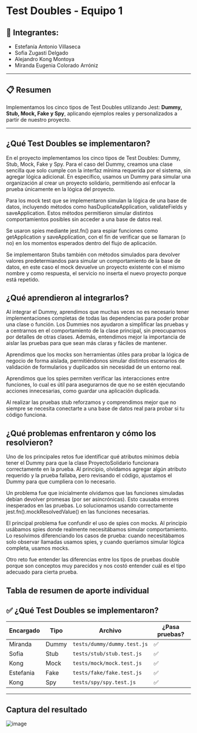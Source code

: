# Test Doubles - Equipo 1

## 🧠 Integrantes:
- Estefanía Antonio Villaseca  
- Sofia Zugasti Delgado
- Alejandro Kong Montoya
- Miranda Eugenia Colorado Arróniz


---

## 📋 Resumen

Implementamos los cinco tipos de Test Doubles utilizando Jest: **Dummy, Stub, Mock, Fake y Spy**, aplicando ejemplos reales y personalizados a partir de nuestro proyecto.


---

## ¿Qué Test Doubles se implementaron?
En el proyecto implementamos los cinco tipos de Test Doubles: Dummy, Stub, Mock, Fake y Spy. Para el caso del Dummy, creamos una clase sencilla que solo cumple con la interfaz mínima requerida por el sistema, sin agregar lógica adicional. En específico, usamos un Dummy para simular una organización al crear un proyecto solidario, permitiendo así enfocar la prueba únicamente en la lógica del proyecto.

Para los mock test que se implementaron simulan la lógica de una base de datos, incluyendo métodos como hasDuplicateApplication, validateFields y saveApplication. Estos métodos permitieron simular distintos comportamientos posibles sin acceder a una base de datos real.

Se usaron spies mediante jest.fn() para espiar funciones como getApplication y saveApplication, con el fin de verificar que se llamaran (o no) en los momentos esperados dentro del flujo de aplicación.

Se implementaron Stubs también con métodos simulados para devolver valores predetermiandos para simular un comportamiento de la base de datos, en este caso el mock devuelve un proyecto existente con el mismo nombre y como respuesta, el servicio no inserta el nuevo proyecto porque está repetido. 

## ¿Qué aprendieron al integrarlos?
Al integrar el Dummy, aprendimos que muchas veces no es necesario tener implementaciones completas de todas las dependencias para poder probar una clase o función. Los Dummies nos ayudaron a simplificar las pruebas y a centrarnos en el comportamiento de la clase principal, sin preocuparnos por detalles de otras clases. Además, entendimos mejor la importancia de aislar las pruebas para que sean más claras y fáciles de mantener.

Aprendimos que los mocks son herramientas útiles para probar la lógica de negocio de forma aislada, permitiéndonos simular distintos escenarios de validación de formularios y duplicados sin necesidad de un entorno real.

Aprendimos que los spies permiten verificar las interacciones entre funciones, lo cual es útil para asegurarnos de que no se estén ejecutando acciones innecesarias, como guardar una aplicación duplicada.

 Al realizar las pruebas stub reforzamos y comprendimos mejor que no siempre se necesita conectarte a una base de datos real para probar si tu código funciona. 



## ¿Qué problemas enfrentaron y cómo los resolvieron?
Uno de los principales retos fue identificar qué atributos mínimos debía tener el Dummy para que la clase ProyectoSolidario funcionara correctamente en la prueba. Al principio, olvidamos agregar algún atributo requerido y la prueba fallaba, pero revisando el código, ajustamos el Dummy para que cumpliera con lo necesario. 

Un problema fue que inicialmente olvidamos que las funciones simuladas debían devolver promesas (por ser asincrónicas). Esto causaba errores inesperados en las pruebas. Lo solucionamos usando correctamente jest.fn().mockResolvedValue() en las funciones necesarias.

El principal problema fue confundir el uso de spies con mocks. Al principio usábamos spies donde realmente necesitábamos simular comportamiento. Lo resolvimos diferenciando los casos de prueba: cuando necesitábamos solo observar llamadas usamos spies, y cuando queríamos simular lógica completa, usamos mocks.

Otro reto fue entender las diferencias entre los tipos de pruebas double porque son conceptos muy parecidos y nos costó entender cuál es el tipo adecuado para cierta prueba. 



## Tabla de resumen de aporte individual

## ✅ ¿Qué Test Doubles se implementaron?

| Encargado| Tipo     | Archivo                        | ¿Pasa pruebas? |
|----------|----------|--------------------------------|----------------|
| Miranda  |  Dummy   | `tests/dummy/dummy.test.js`    | ✅             |
| Sofia    | Stub     | `tests/stub/stub.test.js`      | ✅             |
| Kong     | Mock     | `tests/mock/mock.test.js`      | ✅             |
|Estefania | Fake     | `tests/fake/fake.test.js`      | ✅             |
| Kong     | Spy      | `tests/spy/spy.test.js`        | ✅             |

---

## Captura del resultado
![image](https://github.com/user-attachments/assets/eaa04bb1-837c-4b42-896e-594cc2d4c6b3)


